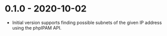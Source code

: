 0.1.0 - 2020-10-02
==================
- Initial version supports finding possible subnets of the given IP address using the phpIPAM API.